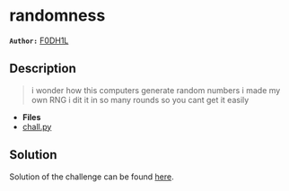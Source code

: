 # randomness

**`Author:`** [F0DH1L](https://github.com/fodhil-ben)

## Description

  > i wonder how this computers generate random numbers i made my own RNG
  > i dit it in so many rounds so you cant get it easily

- **Files** 
- [chall.py](./challenge/chall.py) 

## Solution

Solution of the challenge can be found [here](solution/).

